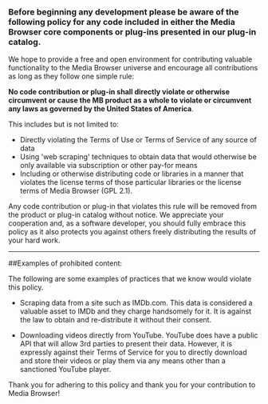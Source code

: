 ### Before beginning any development please be aware of the following policy for any code included in either the Media Browser core components or plug-ins presented in our plug-in catalog.

We hope to provide a free and open environment for contributing valuable functionality to the Media Browser universe and encourage all contributions as long as they follow one simple rule: 

**No code contribution or plug-in shall directly violate or otherwise circumvent or cause the MB product as a whole to violate or circumvent any laws as governed by the United States of America**.

This includes but is not limited to:

* Directly violating the Terms of Use or Terms of Service of any source of data
* Using 'web scraping' techniques to obtain data that would otherwise be only available via subscription or other pay-for means
* Including or otherwise distributing code or libraries in a manner that violates the license terms of those particular libraries or the license terms of Media Browser (GPL 2.1).

Any code contribution or plug-in that violates this rule will be removed from the product or plug-in catalog without notice.  We appreciate your cooperation and, as a software developer, you should fully embrace this policy as it also protects you against others freely distributing the results of your hard work.

***

##Examples of prohibited content:

The following are some examples of practices that we know would violate this policy.

* Scraping data from a site such as IMDb.com.  This data is considered a valuable asset to IMDb and they charge handsomely for it.  It is against the law to obtain and re-distribute it without their consent.

* Downloading videos directly from YouTube.  YouTube does have a public API that will allow 3rd parties to present their data.  However, it is expressly against their Terms of Service for you to directly download and store their videos or play them via any means other than a sanctioned YouTube player.

Thank you for adhering to this policy and thank you for your contribution to Media Browser!